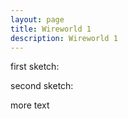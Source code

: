 ```yaml
---
layout: page
title: Wireworld 1
description: Wireworld 1
---
```


<script src="https://cdn.jsdelivr.net/npm/p5@1.1.9/lib/p5.js"></script>

<script src="sketch.js"></script>


first sketch: 

<div id="sketch1"></div>

second sketch: 

<div id="sketch2"></div>

more text

